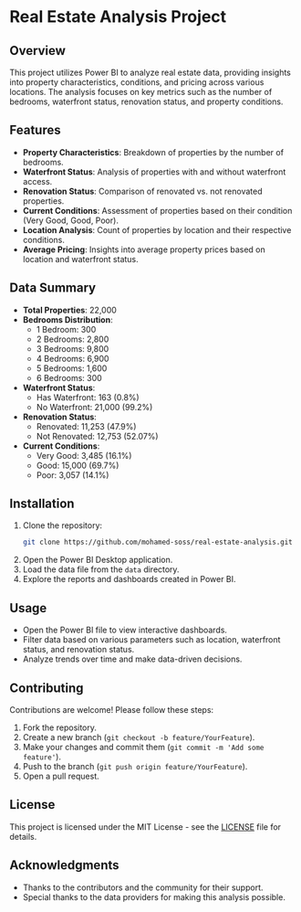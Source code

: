 # Real Estate Analysis Project

## Overview
This project utilizes Power BI to analyze real estate data, providing insights into property characteristics, conditions, and pricing across various locations. The analysis focuses on key metrics such as the number of bedrooms, waterfront status, renovation status, and property conditions.

## Features
- **Property Characteristics**: Breakdown of properties by the number of bedrooms.
- **Waterfront Status**: Analysis of properties with and without waterfront access.
- **Renovation Status**: Comparison of renovated vs. not renovated properties.
- **Current Conditions**: Assessment of properties based on their condition (Very Good, Good, Poor).
- **Location Analysis**: Count of properties by location and their respective conditions.
- **Average Pricing**: Insights into average property prices based on location and waterfront status.

## Data Summary
- **Total Properties**: 22,000
- **Bedrooms Distribution**:
  - 1 Bedroom: 300
  - 2 Bedrooms: 2,800
  - 3 Bedrooms: 9,800
  - 4 Bedrooms: 6,900
  - 5 Bedrooms: 1,600
  - 6 Bedrooms: 300
- **Waterfront Status**:
  - Has Waterfront: 163 (0.8%)
  - No Waterfront: 21,000 (99.2%)
- **Renovation Status**:
  - Renovated: 11,253 (47.9%)
  - Not Renovated: 12,753 (52.07%)
- **Current Conditions**:
  - Very Good: 3,485 (16.1%)
  - Good: 15,000 (69.7%)
  - Poor: 3,057 (14.1%)

## Installation
1. Clone the repository:
   ```bash
   git clone https://github.com/mohamed-soss/real-estate-analysis.git
   ```
2. Open the Power BI Desktop application.
3. Load the data file from the `data` directory.
4. Explore the reports and dashboards created in Power BI.

## Usage
- Open the Power BI file to view interactive dashboards.
- Filter data based on various parameters such as location, waterfront status, and renovation status.
- Analyze trends over time and make data-driven decisions.

## Contributing
Contributions are welcome! Please follow these steps:
1. Fork the repository.
2. Create a new branch (`git checkout -b feature/YourFeature`).
3. Make your changes and commit them (`git commit -m 'Add some feature'`).
4. Push to the branch (`git push origin feature/YourFeature`).
5. Open a pull request.

## License
This project is licensed under the MIT License - see the [LICENSE](LICENSE) file for details.

## Acknowledgments
- Thanks to the contributors and the community for their support.
- Special thanks to the data providers for making this analysis possible.

